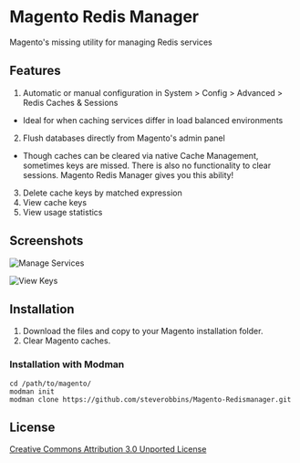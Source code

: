 Magento Redis Manager
==============================

Magento's missing utility for managing Redis services

## Features

1. Automatic or manual configuration in System > Config > Advanced > Redis Caches & Sessions
 * Ideal for when caching services differ in load balanced environments
2. Flush databases directly from Magento's admin panel
 * Though caches can be cleared via native Cache Management, sometimes keys are missed.  There is also no functionality to clear sessions.  Magento Redis Manager gives you this ability!
3. Delete cache keys by matched expression
4. View cache keys
5. View usage statistics


## Screenshots

![Manage Services](http://i.imgur.com/TuHmWan.png)

![View Keys](http://i.imgur.com/VGjLgGE.png)

## Installation

1. Download the files and copy to your Magento installation folder.
2. Clear Magento caches.

### Installation with Modman

    cd /path/to/magento/
    modman init
    modman clone https://github.com/steverobbins/Magento-Redismanager.git

## License

[Creative Commons Attribution 3.0 Unported License](http://creativecommons.org/licenses/by/3.0/deed.en_US)
